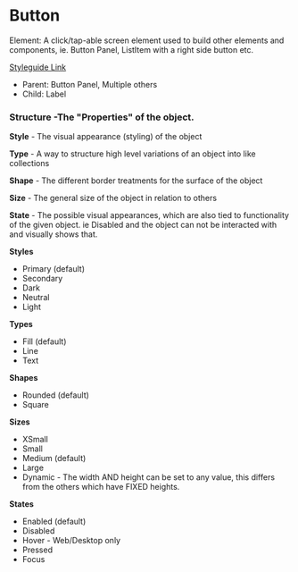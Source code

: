 # Button

Element: A click/tap-able screen element used to build other elements and components, ie. Button Panel, ListItem with a right side button etc.

[Styleguide Link](https://zpl.io/bzd5mvA)

- Parent: Button Panel, Multiple others
- Child: Label

### Structure -The "Properties" of the object.

**Style** - The visual appearance (styling) of the object

**Type** - A way to structure high level variations of an object into like collections

**Shape** - The different border treatments for the surface of the object

**Size** - The general size of the object in relation to others

**State** - The possible visual appearances, which are also tied to functionality of the given object. ie Disabled and the object can not be interacted with and visually shows that.



**Styles**

- Primary (default)
- Secondary
- Dark
- Neutral
- Light

**Types**

- Fill (default)
- Line
- Text

**Shapes**

- Rounded (default)
- Square

**Sizes**

- XSmall
- Small
- Medium (default)
- Large
- Dynamic - The width AND height can be set to any value, this differs from the others which have FIXED heights.

**States**

- Enabled (default)
- Disabled
- Hover - Web/Desktop only
- Pressed
- Focus
